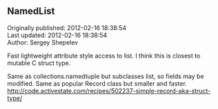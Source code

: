 ## NamedList  
Originally published: 2012-02-16 18:38:54  
Last updated: 2012-02-16 18:38:54  
Author: Sergey Shepelev  
  
Fast lightweight attribute style access to list. I think this is closest to mutable C struct type.

Same as collections.namedtuple but subclasses list, so fields may be modified.
Same as popular Record class but smaller and faster. http://code.activestate.com/recipes/502237-simple-record-aka-struct-type/